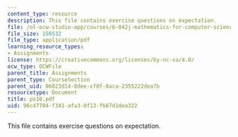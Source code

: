 ```yaml
---
content_type: resource
description: This file contains exercise questions on expectation.
file: /ol-ocw-studio-app/courses/6-042j-mathematics-for-computer-science-fall-2005/96c47704f341afa30f13f667d1dea322_ps10.pdf
file_size: 150532
file_type: application/pdf
learning_resource_types:
- Assignments
license: https://creativecommons.org/licenses/by-nc-sa/4.0/
ocw_type: OCWFile
parent_title: Assignments
parent_type: CourseSection
parent_uid: 06023d14-8dee-cf8f-0aca-2355222dea7b
resourcetype: Document
title: ps10.pdf
uid: 96c47704-f341-afa3-0f13-f667d1dea322
---
```

This file contains exercise questions on expectation.